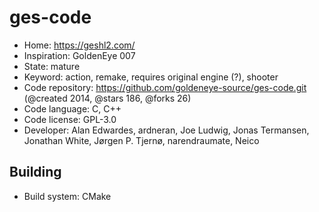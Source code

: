 # ges-code

- Home: https://geshl2.com/
- Inspiration: GoldenEye 007
- State: mature
- Keyword: action, remake, requires original engine (?), shooter
- Code repository: https://github.com/goldeneye-source/ges-code.git (@created 2014, @stars 186, @forks 26)
- Code language: C, C++
- Code license: GPL-3.0
- Developer: Alan Edwardes, ardneran, Joe Ludwig, Jonas Termansen, Jonathan White, Jørgen P. Tjernø, narendraumate, Neico

## Building

- Build system: CMake
